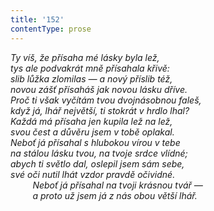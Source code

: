 ```yaml
---
title: '152'
contentType: prose
---
```


_Ty víš, že přísaha mé lásky byla lež,  
tys ale podvakrát mně přísahala křivě:  
slib lůžka zlomilas — a nový příslib též,  
novou zášť přísaháš jak novou lásku dříve.  
Proč ti však vyčítám tvou dvojnásobnou faleš,  
když já, lhář největší, ti stokrát v hrdlo lhal?  
Každá má přísaha jen kupila lež na lež,  
svou čest a důvěru jsem v tobě oplakal.  
Neboť já přísahal s hlubokou vírou v tebe  
na stálou lásku tvou, na tvoje srdce vlídné;  
abych ti světlo dal, oslepil jsem sám sebe,  
své oči nutil lhát vzdor pravdě očividné.  
         Neboť já přísahal na tvoji krásnou tvář —  
         a proto už jsem já z nás obou větší lhář._
